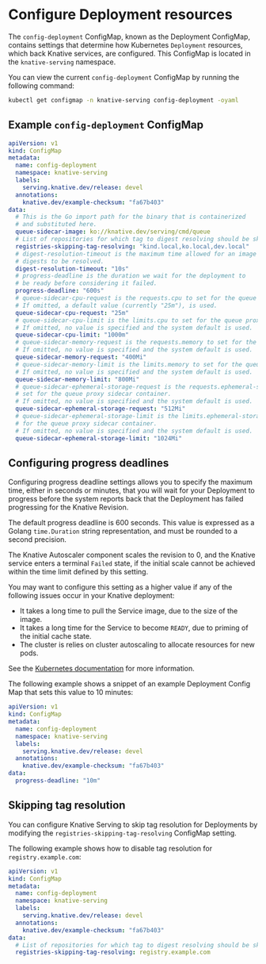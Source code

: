 # Configure Deployment resources

The `config-deployment` ConfigMap, known as the Deployment ConfigMap, contains settings that determine how Kubernetes `Deployment` resources, which back Knative services, are configured. This ConfigMap is located in the `knative-serving` namespace.

You can view the current `config-deployment` ConfigMap by running the following command:

```bash
kubectl get configmap -n knative-serving config-deployment -oyaml
```

## Example `config-deployment` ConfigMap

```yaml
apiVersion: v1
kind: ConfigMap
metadata:
  name: config-deployment
  namespace: knative-serving
  labels:
    serving.knative.dev/release: devel
  annotations:
    knative.dev/example-checksum: "fa67b403"
data:
  # This is the Go import path for the binary that is containerized
  # and substituted here.
  queue-sidecar-image: ko://knative.dev/serving/cmd/queue
  # List of repositories for which tag to digest resolving should be skipped
  registries-skipping-tag-resolving: "kind.local,ko.local,dev.local"
  # digest-resolution-timeout is the maximum time allowed for an image's
  # digests to be resolved.
  digest-resolution-timeout: "10s"
  # progress-deadline is the duration we wait for the deployment to
  # be ready before considering it failed.
  progress-deadline: "600s"
  # queue-sidecar-cpu-request is the requests.cpu to set for the queue proxy sidecar container.
  # If omitted, a default value (currently "25m"), is used.
  queue-sidecar-cpu-request: "25m"
  # queue-sidecar-cpu-limit is the limits.cpu to set for the queue proxy sidecar container.
  # If omitted, no value is specified and the system default is used.
  queue-sidecar-cpu-limit: "1000m"
  # queue-sidecar-memory-request is the requests.memory to set for the queue proxy container.
  # If omitted, no value is specified and the system default is used.
  queue-sidecar-memory-request: "400Mi"
  # queue-sidecar-memory-limit is the limits.memory to set for the queue proxy container.
  # If omitted, no value is specified and the system default is used.
  queue-sidecar-memory-limit: "800Mi"
  # queue-sidecar-ephemeral-storage-request is the requests.ephemeral-storage to
  # set for the queue proxy sidecar container.
  # If omitted, no value is specified and the system default is used.
  queue-sidecar-ephemeral-storage-request: "512Mi"
  # queue-sidecar-ephemeral-storage-limit is the limits.ephemeral-storage to set
  # for the queue proxy sidecar container.
  # If omitted, no value is specified and the system default is used.
  queue-sidecar-ephemeral-storage-limit: "1024Mi"
```

## Configuring progress deadlines

Configuring progress deadline settings allows you to specify the maximum time, either in seconds or minutes, that you will wait for your Deployment to progress before the system reports back that the Deployment has failed progressing for the Knative Revision.

The default progress deadline is 600 seconds. This value is expressed as a Golang `time.Duration` string representation, and must be rounded to a second precision.

The Knative Autoscaler component scales the revision to 0, and the Knative service enters a terminal `Failed` state, if the initial scale cannot be achieved within the time limit defined by this setting.

You may want to configure this setting as a higher value if any of the following issues occur in your Knative deployment:

- It takes a long time to pull the Service image, due to the size of the image.
- It takes a long time for the Service to become `READY`, due to priming of the initial cache state.
- The cluster is relies on cluster autoscaling to allocate resources for new pods.

See the [Kubernetes documentation](https://kubernetes.io/docs/concepts/workloads/controllers/deployment/#progress-deadline-seconds) for more information.

The following example shows a snippet of an example Deployment Config Map that sets this value to 10 minutes:

```yaml
apiVersion: v1
kind: ConfigMap
metadata:
  name: config-deployment
  namespace: knative-serving
  labels:
    serving.knative.dev/release: devel
  annotations:
    knative.dev/example-checksum: "fa67b403"
data:
  progress-deadline: "10m"
```

## Skipping tag resolution

You can configure Knative Serving to skip tag resolution for Deployments by modifying the `registries-skipping-tag-resolving` ConfigMap setting.

The following example shows how to disable tag resolution for `registry.example.com`:

```yaml
apiVersion: v1
kind: ConfigMap
metadata:
  name: config-deployment
  namespace: knative-serving
  labels:
    serving.knative.dev/release: devel
  annotations:
    knative.dev/example-checksum: "fa67b403"
data:
  # List of repositories for which tag to digest resolving should be skipped
  registries-skipping-tag-resolving: registry.example.com
```
